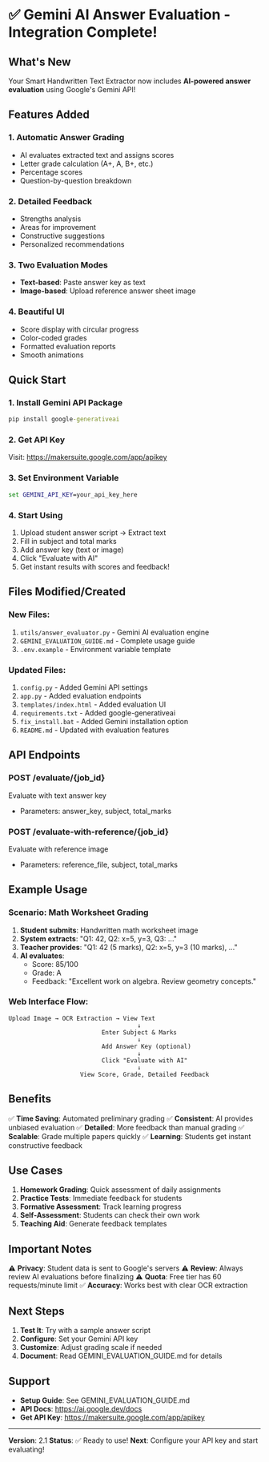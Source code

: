 # ✅ Gemini AI Answer Evaluation - Integration Complete!

## What's New

Your Smart Handwritten Text Extractor now includes **AI-powered answer evaluation** using Google's Gemini API!

## Features Added

### 1. **Automatic Answer Grading**
- AI evaluates extracted text and assigns scores
- Letter grade calculation (A+, A, B+, etc.)
- Percentage scores
- Question-by-question breakdown

### 2. **Detailed Feedback**
- Strengths analysis
- Areas for improvement
- Constructive suggestions
- Personalized recommendations

### 3. **Two Evaluation Modes**
- **Text-based**: Paste answer key as text
- **Image-based**: Upload reference answer sheet image

### 4. **Beautiful UI**
- Score display with circular progress
- Color-coded grades
- Formatted evaluation reports
- Smooth animations

## Quick Start

### 1. Install Gemini API Package
```cmd
pip install google-generativeai
```

### 2. Get API Key
Visit: https://makersuite.google.com/app/apikey

### 3. Set Environment Variable
```cmd
set GEMINI_API_KEY=your_api_key_here
```

### 4. Start Using
1. Upload student answer script → Extract text
2. Fill in subject and total marks
3. Add answer key (text or image)
4. Click "Evaluate with AI"
5. Get instant results with scores and feedback!

## Files Modified/Created

### New Files:
1. `utils/answer_evaluator.py` - Gemini AI evaluation engine
2. `GEMINI_EVALUATION_GUIDE.md` - Complete usage guide
3. `.env.example` - Environment variable template

### Updated Files:
1. `config.py` - Added Gemini API settings
2. `app.py` - Added evaluation endpoints
3. `templates/index.html` - Added evaluation UI
4. `requirements.txt` - Added google-generativeai
5. `fix_install.bat` - Added Gemini installation option
6. `README.md` - Updated with evaluation features

## API Endpoints

### POST /evaluate/{job_id}
Evaluate with text answer key
- Parameters: answer_key, subject, total_marks

### POST /evaluate-with-reference/{job_id}
Evaluate with reference image
- Parameters: reference_file, subject, total_marks

## Example Usage

### Scenario: Math Worksheet Grading

1. **Student submits**: Handwritten math worksheet image
2. **System extracts**: "Q1: 42, Q2: x=5, y=3, Q3: ..."
3. **Teacher provides**: "Q1: 42 (5 marks), Q2: x=5, y=3 (10 marks), ..."
4. **AI evaluates**: 
   - Score: 85/100
   - Grade: A
   - Feedback: "Excellent work on algebra. Review geometry concepts."

### Web Interface Flow:
```
Upload Image → OCR Extraction → View Text
                                    ↓
                          Enter Subject & Marks
                                    ↓
                          Add Answer Key (optional)
                                    ↓
                          Click "Evaluate with AI"
                                    ↓
                    View Score, Grade, Detailed Feedback
```

## Benefits

✅ **Time Saving**: Automated preliminary grading
✅ **Consistent**: AI provides unbiased evaluation
✅ **Detailed**: More feedback than manual grading
✅ **Scalable**: Grade multiple papers quickly
✅ **Learning**: Students get instant constructive feedback

## Use Cases

1. **Homework Grading**: Quick assessment of daily assignments
2. **Practice Tests**: Immediate feedback for students
3. **Formative Assessment**: Track learning progress
4. **Self-Assessment**: Students can check their own work
5. **Teaching Aid**: Generate feedback templates

## Important Notes

⚠️ **Privacy**: Student data is sent to Google's servers
⚠️ **Review**: Always review AI evaluations before finalizing
⚠️ **Quota**: Free tier has 60 requests/minute limit
✅ **Accuracy**: Works best with clear OCR extraction

## Next Steps

1. **Test It**: Try with a sample answer script
2. **Configure**: Set your Gemini API key
3. **Customize**: Adjust grading scale if needed
4. **Document**: Read GEMINI_EVALUATION_GUIDE.md for details

## Support

- **Setup Guide**: See GEMINI_EVALUATION_GUIDE.md
- **API Docs**: https://ai.google.dev/docs
- **Get API Key**: https://makersuite.google.com/app/apikey

---

**Version**: 2.1
**Status**: ✅ Ready to use!
**Next**: Configure your API key and start evaluating!
